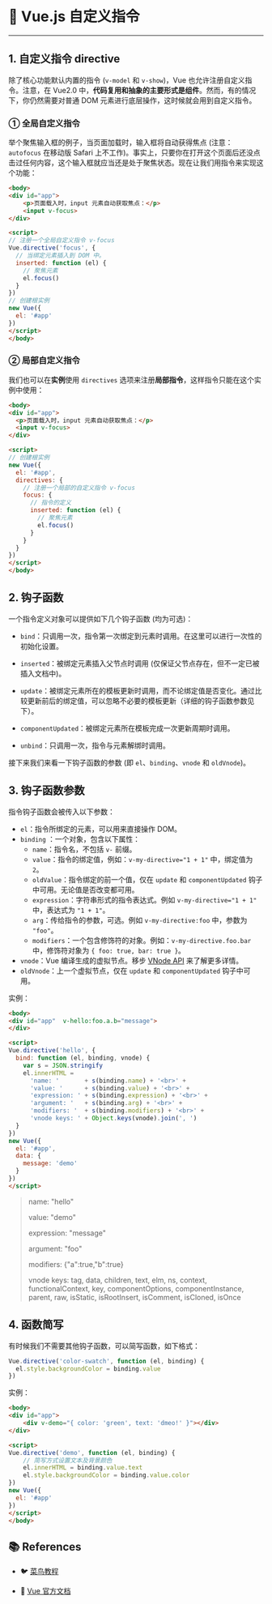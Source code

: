 # 🧀 Vue.js 自定义指令

---

## 1. 自定义指令 directive

除了核心功能默认内置的指令 (`v-model` 和 `v-show`)，Vue 也允许注册自定义指令。注意，在 Vue2.0 中，**代码复用和抽象的主要形式是组件**。然而，有的情况下，你仍然需要对普通 DOM 元素进行底层操作，这时候就会用到自定义指令。

### ① 全局自定义指令

举个聚焦输入框的例子，当页面加载时，输入框将自动获得焦点 (注意：`autofocus` 在移动版 Safari 上不工作)。事实上，只要你在打开这个页面后还没点击过任何内容，这个输入框就应当还是处于聚焦状态。现在让我们用指令来实现这个功能：

```html
<body>
<div id="app">
	<p>页面载入时，input 元素自动获取焦点：</p>
	<input v-focus>
</div>

<script>
// 注册一个全局自定义指令 v-focus
Vue.directive('focus', {
  // 当绑定元素插入到 DOM 中。
  inserted: function (el) {
    // 聚焦元素
    el.focus()
  }
})
// 创建根实例
new Vue({
  el: '#app'
})
</script>
</body>
```

### ② 局部自定义指令

我们也可以在**实例**使用 `directives` 选项来注册**局部指令**，这样指令只能在这个实例中使用：

```html
<body>
<div id="app">
  <p>页面载入时，input 元素自动获取焦点：</p>
  <input v-focus>
</div>

<script>
// 创建根实例
new Vue({
  el: '#app',
  directives: {
    // 注册一个局部的自定义指令 v-focus
    focus: {
      // 指令的定义
      inserted: function (el) {
        // 聚焦元素
        el.focus()
      }
    }
  }
})
</script>
</body>
```

## 2. 钩子函数

一个指令定义对象可以提供如下几个钩子函数 (均为可选)：

- `bind`：只调用一次，指令第一次绑定到元素时调用。在这里可以进行一次性的初始化设置。
- `inserted`：被绑定元素插入父节点时调用 (仅保证父节点存在，但不一定已被插入文档中)。
- `update`：被绑定元素所在的模板更新时调用，而不论绑定值是否变化。通过比较更新前后的绑定值，可以忽略不必要的模板更新（详细的钩子函数参数见下）。

- `componentUpdated`：被绑定元素所在模板完成一次更新周期时调用。
- `unbind`：只调用一次，指令与元素解绑时调用。

接下来我们来看一下钩子函数的参数 (即 `el`、`binding`、`vnode` 和 `oldVnode`)。

## 3. 钩子函数参数

指令钩子函数会被传入以下参数：

- `el`：指令所绑定的元素，可以用来直接操作 DOM。
- `binding` ：一个对象，包含以下属性：
  - `name`：指令名，不包括 `v-` 前缀。
  - `value`：指令的绑定值，例如：`v-my-directive="1 + 1"` 中，绑定值为 `2`。
  - `oldValue`：指令绑定的前一个值，仅在 `update` 和 `componentUpdated` 钩子中可用。无论值是否改变都可用。
  - `expression`：字符串形式的指令表达式。例如 `v-my-directive="1 + 1"` 中，表达式为 `"1 + 1"`。
  - `arg`：传给指令的参数，可选。例如 `v-my-directive:foo` 中，参数为 `"foo"`。
  - `modifiers`：一个包含修饰符的对象。例如：`v-my-directive.foo.bar` 中，修饰符对象为 `{ foo: true, bar: true }`。
- `vnode`：Vue 编译生成的虚拟节点。移步 [VNode API](https://cn.vuejs.org/v2/api/#VNode-接口) 来了解更多详情。
- `oldVnode`：上一个虚拟节点，仅在 `update` 和 `componentUpdated` 钩子中可用。

实例：

```html
<body>
<div id="app"  v-hello:foo.a.b="message">
</div>

<script>
Vue.directive('hello', {
  bind: function (el, binding, vnode) {
    var s = JSON.stringify
    el.innerHTML =
      'name: '       + s(binding.name) + '<br>' +
      'value: '      + s(binding.value) + '<br>' +
      'expression: ' + s(binding.expression) + '<br>' +
      'argument: '   + s(binding.arg) + '<br>' +
      'modifiers: '  + s(binding.modifiers) + '<br>' +
      'vnode keys: ' + Object.keys(vnode).join(', ')
  }
})
new Vue({
  el: '#app',
  data: {
    message: 'demo'
  }
})
</script>
```

> name: "hello"
>
> value: "demo"
>
> expression: "message"
>
> argument: "foo"
>
> modifiers: {"a":true,"b":true}
>
> vnode keys: tag, data, children, text, elm, ns, context, functionalContext, key, componentOptions, componentInstance, parent, raw, isStatic, isRootInsert, isComment, isCloned, isOnce

## 4. 函数简写

有时候我们不需要其他钩子函数，可以简写函数，如下格式：

```js
Vue.directive('color-swatch', function (el, binding) {
  el.style.backgroundColor = binding.value
})
```

实例：

```html
<body>
<div id="app">
    <div v-demo="{ color: 'green', text: 'dmeo!' }"></div>
</div>

<script>
Vue.directive('demo', function (el, binding) {
	// 简写方式设置文本及背景颜色
	el.innerHTML = binding.value.text
	el.style.backgroundColor = binding.value.color
})
new Vue({
  el: '#app'
})
</script>
</body>
```

## 📚 References

- 🐦 [菜鸟教程](https://www.runoob.com/vue2)

- 📘 [Vue 官方文档](https://cn.vuejs.org/v2/guide)
